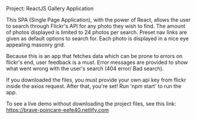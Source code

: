 Project: 
ReactJS Gallery Application

This SPA (Single Page Application), with the power of React, allows the user to search through Flickr's API for any photo they wish to find. The amount of photos displayed is limited to 24 photos per search. Preset nav links are given as default options to search for. Each photo is displayed in a nice eye appealing masonry grid.

Because this is an app that fetches data which can be prone to errors on flickr's end, user feedback is a must. Error messages are provided to show what went wrong with the user's search (404 error/ Bad search).


If you downloaded the files, you must provide your own api key from flickr inside the axios request. After that, you're set! Run 'npm start' to run the app.

To see a live demo without downloading the project files, see this link: https://brave-poincare-eefe40.netlify.com
